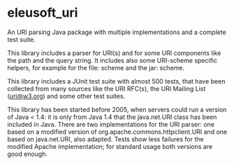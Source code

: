 eleusoft_uri
============

An URI parsing Java package with multiple implementations and a complete test suite.

This library includes a parser for URI(s) and for some URI components like the path and the query string. It includes also some URI-scheme specific helpers, for example for the file: scheme and the jar: scheme.

This library includes a JUnit test suite with almost 500 tests, that have been collected from many sources like the URI RFC(s), the URI Mailing List (uri@w3.org) and some other test suites.  

This library has been started before 2005, when servers could run a version of Java < 1.4: it is only from Java 1.4 that the java.net.URI class has been included in Java. There are two implementations for the URI parser: one based on a modified version of org.apache.commons.httpclient.URI and one based on java.net.URI, also adapted. Tests show less failures for the modified Apache implementation; for standard usage both versions are good enough.


